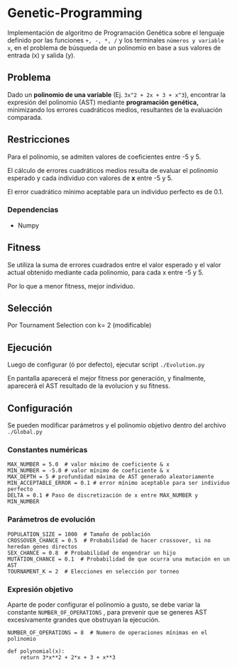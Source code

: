 ﻿# Genetic-Programming
Implementación de algoritmo de Programación Genética sobre el lenguaje definido por las funciones ```+, -, *, /``` y los terminales ```números y variable x```, en el problema de búsqueda de un polinomio en base a sus valores de entrada (x) y salida (y).

## Problema

Dado un **polinomio de una variable** (Ej. ```3x^2 + 2x + 3 + x^3```), encontrar la expresión del polinomio (AST) mediante **programación genética,** minimizando los errores cuadráticos medios, resultantes de la evaluación comparada.

## Restricciones

Para el polinomio, se admiten valores de coeficientes entre -5 y 5.

El cálculo de errores cuadráticos medios resulta de evaluar el polinomio esperado y cada individuo con valores de **x** entre -5 y 5.

El error cuadrático mínimo aceptable para un individuo perfecto es de 0.1.

### Dependencias

* Numpy

## Fitness

Se utiliza la suma de errores cuadrados entre el valor esperado y el valor actual obtenido mediante cada polinomio, para cada x entre -5 y 5.

Por lo que a menor fitness, mejor individuo.

## Selección

Por Tournament Selection con k= 2 (modificable)

## Ejecución
Luego de configurar (ó por defecto), ejecutar script ```./Evolution.py```

En pantalla aparecerá el mejor fitness por generación, y finalmente, aparecerá el AST resultado de la evolucion y su fitness.
## Configuración

Se pueden modificar parámetros y el polinomio objetivo dentro del archivo 
```./Global.py```

### Constantes numéricas

```
MAX_NUMBER = 5.0  # valor máximo de coeficiente & x
MIN_NUMBER = -5.0 # valor mínimo de coeficiente & x
MAX_DEPTH = 5 # profundidad máxima de AST generado aleatoriamente
MIN_ACCEPTABLE_ERROR = 0.1 # error mínimo aceptable para ser individuo perfecto
DELTA = 0.1 # Paso de discretización de x entre MAX_NUMBER y MIN_NUMBER
```

### Parámetros de evolución

```
POPULATION_SIZE = 1000  # Tamaño de población
CROSSOVER_CHANCE = 0.5  # Probabilidad de hacer crossover, si no heredan genes directos
SEX_CHANCE = 0.8  # Probabilidad de engendrar un hijo
MUTATION_CHANCE = 0.1  # Probabilidad de que ocurra una mutación en un AST
TOURNAMENT_K = 2  # Elecciones en selección por torneo
```

### Expresión objetivo
Aparte de poder configurar el polinomio a gusto, se debe variar la constante ```NUMBER_OF_OPERATIONS``` , para prevenir que se generes AST excesivamente grandes que obstruyan la ejecución.

```
NUMBER_OF_OPERATIONS = 8  # Numero de operaciones mínimas en el polinomio

def polynomial(x):
    return 3*x**2 + 2*x + 3 + x**3

```
